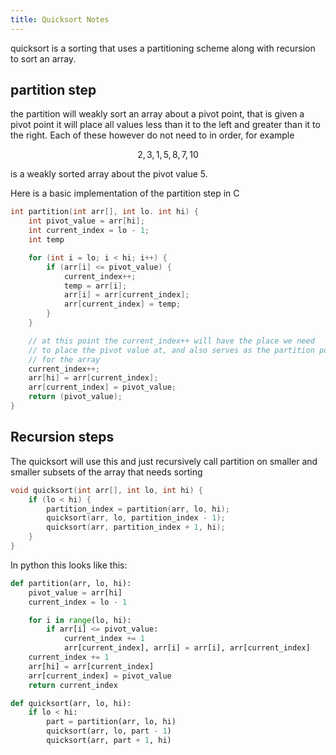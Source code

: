 ```yaml
---
title: Quicksort Notes
---
```


quicksort is a sorting that uses a partitioning scheme along with recursion to sort an array.

## partition step

the partition will weakly sort an array about a pivot point, that is given a pivot point it will place all values less than it to the left and greater than it to the right. Each of these however do not need to in order, for example 

$${2, 3, 1, 5, 8, 7, 10}$$

is a weakly sorted array about the pivot value 5.

Here is a basic implementation of the partition step in C

```c
int partition(int arr[], int lo. int hi) {
	int pivot_value = arr[hi];
	int current_index = lo - 1;
	int temp

	for (int i = lo; i < hi; i++) {
		if (arr[i] <= pivot_value) {
			current_index++;
			temp = arr[i];
			arr[i] = arr[current_index];
			arr[current_index] = temp;
		}
	}

	// at this point the current_index++ will have the place we need 
	// to place the pivot value at, and also serves as the partition point
	// for the array
	current_index++;
	arr[hi] = arr[current_index];
	arr[current_index] = pivot_value;
	return (pivot_value);
}
```

## Recursion steps

The quicksort will use this and just recursively call partition on smaller and smaller subsets of the array that needs sorting

```c
void quicksort(int arr[], int lo, int hi) {
	if (lo < hi) {
		partition_index = partition(arr, lo, hi);
		quicksort(arr, lo, partition_index - 1);
		quicksort(arr, partition_index + 1, hi);
	}
}
```

In python this looks like this:

```python
def partition(arr, lo, hi):
    pivot_value = arr[hi]
    current_index = lo - 1

    for i in range(lo, hi):
        if arr[i] <= pivot_value:
            current_index += 1
            arr[current_index], arr[i] = arr[i], arr[current_index]
    current_index += 1
    arr[hi] = arr[current_index]
    arr[current_index] = pivot_value
    return current_index

def quicksort(arr, lo, hi):
    if lo < hi:
        part = partition(arr, lo, hi)
        quicksort(arr, lo, part - 1)
        quicksort(arr, part + 1, hi)
```